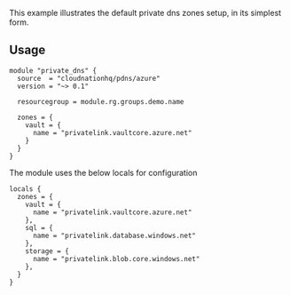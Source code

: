 This example illustrates the default private dns zones setup, in its simplest form.

## Usage

```hcl
module "private_dns" {
  source  = "cloudnationhq/pdns/azure"
  version = "~> 0.1"

  resourcegroup = module.rg.groups.demo.name

  zones = {
    vault = {
      name = "privatelink.vaultcore.azure.net"
    }
  }
}
```

The module uses the below locals for configuration

```hcl
locals {
  zones = {
    vault = {
      name = "privatelink.vaultcore.azure.net"
    },
    sql = {
      name = "privatelink.database.windows.net"
    },
    storage = {
      name = "privatelink.blob.core.windows.net"
    },
  }
}
```
